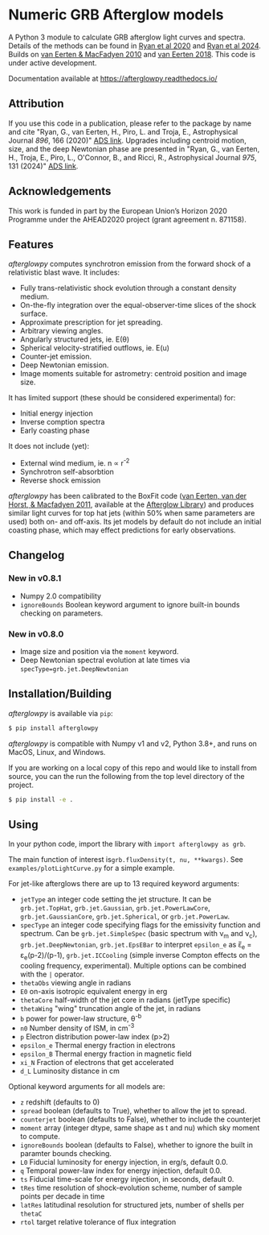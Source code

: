 # Numeric GRB Afterglow models

A Python 3 module to calculate GRB afterglow light curves and spectra. Details of the methods can be found in [Ryan et al 2020](https://ui.adsabs.harvard.edu/abs/2020ApJ...896..166R/abstract) and [Ryan et al 2024](https://ui.adsabs.harvard.edu/abs/2024ApJ...975..131R/abstract).  Builds on [van Eerten & MacFadyen 2010](https://arxiv.org/abs/1006.5125) and [van Eerten 2018](https://arxiv.org/abs/1801.01848).  This code is under active development.

Documentation available at <https://afterglowpy.readthedocs.io/>

## Attribution

If you use this code in a publication, please refer to the package by name and cite "Ryan, G., van Eerten, H., Piro, L. and Troja, E., Astrophysical Journal *896*, 166 (2020)" [ADS link](https://ui.adsabs.harvard.edu/abs/2020ApJ...896..166R/abstract).  Upgrades including centroid motion, size, and the deep Newtonian phase are presented in "Ryan, G., van Eerten, H., Troja, E., Piro, L., O'Connor, B., and Ricci, R., Astrophysical Journal *975*, 131 (2024)" [ADS link](https://ui.adsabs.harvard.edu/abs/2024ApJ...975..131R/abstract).

## Acknowledgements

This work is funded in part by the European Union’s Horizon 2020 Programme under the AHEAD2020 project (grant agreement n. 871158).

## Features

_afterglowpy_ computes synchrotron emission from the forward shock of a relativistic blast wave.  It includes:
- Fully trans-relativistic shock evolution through a constant density medium.
- On-the-fly integration over the equal-observer-time slices of the shock surface.
- Approximate prescription for jet spreading.
- Arbitrary viewing angles.
- Angularly structured jets, ie. E(&theta;)
- Spherical velocity-stratified outflows, ie. E(u)
- Counter-jet emission.
- Deep Newtonian emission.
- Image moments suitable for astrometry: centroid position and image size.

It has limited support (these should be considered experimental) for:
- Initial energy injection
- Inverse comption spectra
- Early coasting phase

It does not include (yet):
- External wind medium, ie. n &prop; r<sup>-2</sup>
- Synchrotron self-absorbtion
- Reverse shock emission

_afterglowpy_ has been calibrated to the BoxFit code ([van Eerten, van der Horst, & Macfadyen 2011](https://arxiv.org/abs/1110.5089), available at the [Afterglow Library](https://cosmo.nyu.edu/afterglowlibrary/boxfit2011.html)) and produces similar light curves for top hat jets (within 50% when same parameters are used) both on- and off-axis.  Its jet models by default do not include an initial coasting phase, which may effect predictions for early observations.

## Changelog

### New in v0.8.1
- Numpy 2.0 compatibility
- `ignoreBounds` Boolean keyword argument to ignore built-in bounds checking on parameters.

### New in v0.8.0
- Image size and position via the `moment` keyword.
- Deep Newtonian spectral evolution at late times via `specType=grb.jet.DeepNewtonian`

## Installation/Building

_afterglowpy_ is available via `pip`:
```bash
$ pip install afterglowpy
```

_afterglowpy_ is compatible with Numpy v1 and v2, Python 3.8+, and runs on MacOS, Linux, and Windows.

If you are working on a local copy of this repo and would like to install from source, you can the run the following from the top level directory of the project.
```bash
$ pip install -e .
```

## Using

In your python code, import the library with `import afterglowpy as grb`.  

The main function of interest is`grb.fluxDensity(t, nu, **kwargs)`.  See `examples/plotLightCurve.py` for a simple example.

For jet-like afterglows there are up to 13 required keyword arguments:

- `jetType` an integer code setting the jet structure. It can be `grb.jet.TopHat`, `grb.jet.Gaussian`, `grb.jet.PowerLawCore`, `grb.jet.GaussianCore`, `grb.jet.Spherical`, or `grb.jet.PowerLaw`.  
- `specType` an integer code specifying flags for the emissivity function and spectrum. Can be `grb.jet.SimpleSpec` (basic spectrum with &nu;<sub>m</sub> and &nu;<sub>c</sub>), `grb.jet.DeepNewtonian`, `grb.jet.EpsEBar` to interpret `epsilon_e` as &epsilon;&#773;<sub>e</sub> = &epsilon;<sub>e</sub>(p-2)/(p-1), `grb.jet.ICCooling` (simple inverse Compton effects on the cooling frequency, experimental). Multiple options can be combined with the `|` operator.
- `thetaObs` viewing angle in radians
- `E0` on-axis isotropic equivalent energy in erg
- `thetaCore` half-width of the jet core in radians (jetType specific)
- `thetaWing` "wing" truncation angle of the jet, in radians
- `b` power for power-law structure, &theta;<sup>-b</sup>
- `n0` Number density of ISM, in cm<sup>-3</sup>
- `p` Electron distribution power-law index (p>2)
- `epsilon_e` Thermal energy fraction in electrons
- `epsilon_B` Thermal energy fraction in magnetic field
- `xi_N` Fraction of electrons that get accelerated
- `d_L` Luminosity distance in cm

Optional keyword arguments for all models are:
- `z` redshift (defaults to 0)
- `spread` boolean (defaults to True), whether to allow the jet to spread.
- `counterjet` boolean (defaults to False), whether to include the counterjet
- `moment` array (integer dtype, same shape as t and nu) which sky moment to compute.
- `ignoreBounds` boolean (defaults to False), whether to ignore the built in paramter bounds checking.
- `L0` Fiducial luminosity for energy injection, in erg/s, default 0.0.
- `q` Temporal power-law index for energy injection, default 0.0.
- `ts` Fiducial time-scale for energy injection, in seconds, default 0.
- `tRes` time resolution of shock-evolution scheme, number of sample points per decade in time
- `latRes` latitudinal resolution for structured jets, number of shells per `thetaC`
- `rtol` target relative tolerance of flux integration



